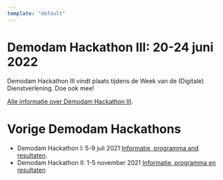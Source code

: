```yaml
---
template: "default"
---
```


# Demodam Hackathon III: 20-24 juni 2022
Demodam Hackathon III vindt plaats tijdens de Week van de (Digitale) Dienstverlening. Doe ook mee! 

[Alle informatie over Demodam Hackathon III](https://weekvandedienstverlening.pleio.nl/groups/view/6d6e21e5-ea6f-466a-b21a-36dfe54450c8/demodam-hackathon).

# Vorige Demodam Hackathons
* Demodam Hackathon I: 5-9 juli 2021 [Informatie, programma and resultaten](https://docs.google.com/presentation/d/1ueLpnCIA06f05uuSTop8DU9olLb0M34iR_HrjsebRfI).
* Demodam Hackathon II: 1-5 november 2021 [Informatie, programma en resultaten](https://docs.google.com/presentation/d/1SJgPPEyf5I2tFjAzE0tRWqG64BC0LicFAnRUYPT4YQ4/edit#slide=id.p)
